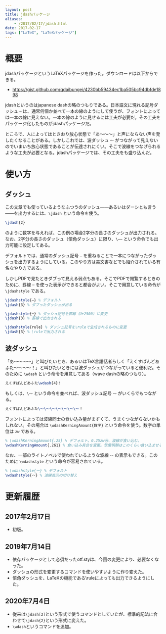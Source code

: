 ```yaml
---
layout: post
title: jdashパッケージ
aliases:
    - /2017/02/17/jdash.html
date: 2017-02-17
tags: ["LaTeX", "LaTeXパッケージ"]
---
```



# 概要
jdashパッケージというLaTeXパッケージを作った。ダウンロードは以下からできる。

- <https://gist.github.com/qdaibungei/4230bb59434ec1ba505bc94dbfde1898>

jdashというのはjapanese dashの略のつもりである。日本語文に現れる記号ダッシュ `―` は、通常何個か並べて一本の線のようにして使うが、フォントによっては一本の線に見えない。一本の線のように見せるには工夫が必要だ。その工夫をパッケージ化したものがjdashパッケージだ。

ところで、人によってはときおり放心状態で「あ～～～」と声にならない声を発したくなることがある。しかしこれでは、波ダッシュ `～` がつながって見えないのでいまいち放心状態であることが伝達されにくい。そこで波線をつなげられるような工夫が必要となる。jdashパッケージでは、その工夫をも盛り込んだ。

# 使い方
## ダッシュ
この文章でも使っているようなふつうのダッシュ――あるいはダーシとも言う――を出力するには、`\jdash` という命令を使う。

```LaTeX
\jdash{2}
```

のように数字を与えれば、この例の場合2字分の長さのダッシュが出力される。なお、2字分の長さのダッシュ（倍角ダッシュ）に限り、`\――` という命令でも出力可能に設定してある。

デフォルトでは、通常のダッシュ記号 `―` を重ねることで一本につながったダッシュを出力するようにしている。このやり方は美文書などでも紹介されている有名なやり方である。

しかしPDFで見たときダブって見える弱点もある。そこでPDFで閲覧するときのために、罫線 `─` を使った表示ができると都合がよい。そこで用意している命令が `\jdashstyle` である。

```LaTeX
\jdashstyle{―} % デフォルト
\jdash{3} % ダブったダッシュが出る

\jdashstyle{─} % ダッシュ記号を罫線（U+2500）に変更
\jdash{3} % 罫線で出力される

\jdashstyle{rule} % ダッシュ記号を\ruleで生成されるものに変更
\jdash{3} % \ruleで出力される
```

## 波ダッシュ
「あ～～～～」と叫びたいとき、あるいはTeX言語話者らしく「えくすぱんどあふた～～～～！」と叫びたいときには波ダッシュがつながっていると便利だ。そのために `\wdash` という命令を用意してある（wave dashの略のつもり）。

```LaTeX
えくすぱんどあふた\wdash{4}！
```

もしくは、`\～` という命令を並べれば、波ダッシュ記号 `～` がいくらでもつながる。

```LaTeX
えくすぱんどあふた\～\～\～\～\～\～\～！
```

フォントによっては波線同士の食い込み量がまずくて、うまくつながらないかもしれない。その場合は `\wdashKerningAmount{数字}` という命令を使う。数字の単位は `zw` である。

```LaTeX
% \wdashKerningAmount{.25} % デフォルト。0.25zw分、波線が食い込む。
\wdashKerningAmount{.261} % 食い込み具合を変更。筑紫明朝はこのくらい食い込ませるとうまく波線がつながる。
```

なお、一部のライトノベルで使われているような波線 `〰` の表示もできる。このために `\wdashstyle` という命令が容易されている。

```LaTeX
% \wdashstyle{〜} % デフォルト
\wdashstyle{〰} % 波線表示の切り替え
```


# 更新履歴
## 2017年2月17日
- 初版。

## 2019年7月14日
- 依存パッケージとして必須だったotf.styは、今回の変更により、必要なくなった。
- ダッシュの形式を変更するコマンドを使いやすいように作り変えた。
- 倍角ダッシュを、LaTeXの機能である\\ruleによっても出力できるようにした。

## 2020年7月4日
- 従来は`\jdash[2]`という形式で使うコマンドとしていたが、標準的記法に合わせて`\jdash{2}`という形式に変えた。
- `\wdash`というコマンドを追加。
